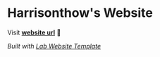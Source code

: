 
# Harrisonthow's Website

Visit **[website url](#)** 🚀

_Built with [Lab Website Template](https://greene-lab.gitbook.io/lab-website-template-docs)_

